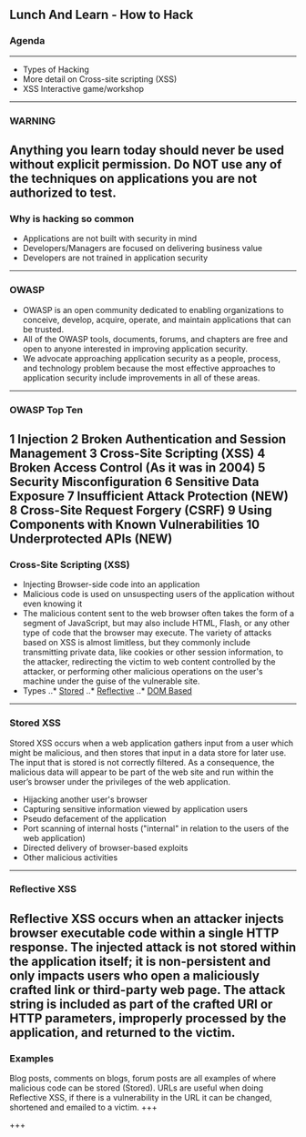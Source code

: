 ## Lunch And Learn - How to Hack
### Agenda 
---
* Types of Hacking
* More detail on Cross-site scripting (XSS)
* XSS Interactive game/workshop
---
### WARNING
Anything you learn today should never be used without explicit permission. Do NOT use any of the techniques on applications you are not authorized to test.
---
### Why is hacking so common
* Applications are not built with security in mind
* Developers/Managers are focused on delivering business value
* Developers are not trained in application security
---
### OWASP
 * OWASP is an open community dedicated to enabling organizations to conceive, develop, acquire, operate, and maintain applications that can be trusted.
 * All of the OWASP tools, documents, forums, and chapters are free and open to anyone interested in improving application security. 
 * We advocate approaching application security as a people, process, and technology problem because the most effective approaches to application security include improvements in all of these areas. 
---
### OWASP Top Ten
 1 Injection
 2 Broken Authentication and Session Management
 3 Cross-Site Scripting (XSS)
 4 Broken Access Control (As it was in 2004)
 5 Security Misconfiguration
 6 Sensitive Data Exposure
 7 Insufficient Attack Protection (NEW)
 8 Cross-Site Request Forgery (CSRF)
 9 Using Components with Known Vulnerabilities
 10 Underprotected APIs (NEW)
---
### Cross-Site Scripting (XSS)
* Injecting Browser-side code into an application
* Malicious code is used on unsuspecting users of the application without even knowing it
* The malicious content sent to the web browser often takes the form of a segment of JavaScript, but may also include HTML, Flash, or any other type of code that the browser may execute. The variety of attacks based on XSS is almost limitless, but they commonly include transmitting private data, like cookies or other session information, to the attacker, redirecting the victim to web content controlled by the attacker, or performing other malicious operations on the user's machine under the guise of the vulnerable site.
* Types
..* [Stored](https://www.owasp.org/index.php/Testing_for_Stored_Cross_site_scripting_(OTG-INPVAL-002))
..* [Reflective](https://www.owasp.org/index.php/Testing_for_Reflected_Cross_site_scripting_(OTG-INPVAL-001))
..* [DOM Based](https://www.owasp.org/index.php/DOM_Based_XSS)
---
### Stored XSS
Stored XSS occurs when a web application gathers input from a user which might be malicious, and then stores that input in a data store for later use. 
The input that is stored is not correctly filtered. As a consequence, the malicious data will appear to be part of the web site and run within the user’s browser under the privileges of the web application.
* Hijacking another user's browser
* Capturing sensitive information viewed by application users
* Pseudo defacement of the application
* Port scanning of internal hosts ("internal" in relation to the users of the web application)
* Directed delivery of browser-based exploits
* Other malicious activities
---
### Reflective XSS
Reflective XSS occurs when an attacker injects browser executable code within a single HTTP response. The injected attack is not stored within the application itself; it is non-persistent and only impacts users who open a maliciously crafted link or third-party web page. The attack string is included as part of the crafted URI or HTTP parameters, improperly processed by the application, and returned to the victim.
---
### Examples
Blog posts, comments on blogs, forum posts are all examples of where malicious code can be stored (Stored). URLs are useful when doing Reflective XSS, if there is a vulnerability in the URL it can be changed, shortened and emailed to a victim.
+++ 

+++
